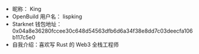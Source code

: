 - 昵称： King
- OpenBuild 用户名： lispking
- Starknet 钱包地址： 0x04a8e36280fccee30c648d54563dfb6d6a34f38e8dd7c03deecfa106b117c5e0
- 自我介绍：喜欢写 Rust 的 Web3 全栈工程师
